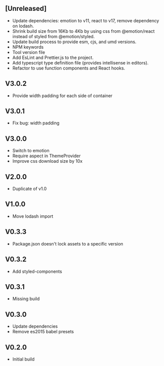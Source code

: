 ## [Unreleased]
- Update dependencies: emotion to v11, react to v17, remove dependency on lodash.
- Shrink build size from 16Kb to 4Kb by using css from @emotion/react instead of styled from @emotion/styled.
- Update build process to provide esm, cjs, and umd versions.
- NPM keywords
- Tool version file
- Add EsLint and Prettier.js to the project.
- Add typescript type definition file (provides intellisense in editors).
- Refactor to use function components and React hooks.

## V3.0.2
- Provide width padding for each side of container

## V3.0.1
- Fix bug: width padding

## V3.0.0
- Switch to emotion
- Require aspect in ThemeProvider
- Improve css download size by 10x

## V2.0.0
- Duplicate of v1.0

## V1.0.0
- Move lodash import

## V0.3.3
- Package.json doesn't lock assets to a specific version

## V0.3.2
- Add styled-components

## V0.3.1
- Missing build

## V0.3.0
- Update dependencies
- Remove es2015 babel presets

## V0.2.0
- Initial build
